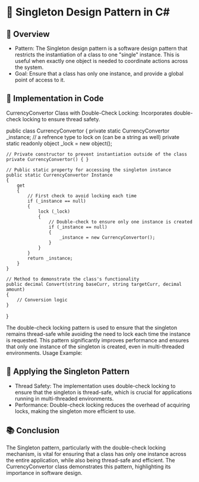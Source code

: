 # 💱 Singleton Design Pattern in C#

## 📖 Overview

- Pattern: The Singleton design pattern is a software design pattern that restricts the instantiation of a class to one "single" instance. This is useful when exactly one object is needed to coordinate actions across the system.
- Goal: Ensure that a class has only one instance, and provide a global point of access to it.

## 🧩 Implementation in Code

CurrencyConvertor Class with Double-Check Locking:
Incorporates double-check locking to ensure thread safety.

public class CurrencyConvertor
{
private static CurrencyConvertor \_instance;
// a refrence type to lock on (can be a string as well)
private static readonly object \_lock = new object();

    // Private constructor to prevent instantiation outside of the class
    private CurrencyConvertor() { }

    // Public static property for accessing the singleton instance
    public static CurrencyConvertor Instance
    {
        get
        {
            // First check to avoid locking each time
            if (_instance == null)
            {
                lock (_lock)
                {
                    // Double-check to ensure only one instance is created
                    if (_instance == null)
                    {
                        _instance = new CurrencyConvertor();
                    }
                }
            }
            return _instance;
        }
    }

    // Method to demonstrate the class's functionality
    public decimal Convert(string baseCurr, string targetCurr, decimal amount)
    {
        // Conversion logic
    }

}

The double-check locking pattern is used to ensure that the singleton remains thread-safe while avoiding the need to lock each time the instance is requested. This pattern significantly improves performance and ensures that only one instance of the singleton is created, even in multi-threaded environments.
Usage Example:

## 🚀 Applying the Singleton Pattern

- Thread Safety: The implementation uses double-check locking to ensure that the singleton is thread-safe, which is crucial for applications running in multi-threaded environments.
- Performance: Double-check locking reduces the overhead of acquiring locks, making the singleton more efficient to use.

## 📚 Conclusion

The Singleton pattern, particularly with the double-check locking mechanism, is vital for ensuring that a class has only one instance across the entire application, while also being thread-safe and efficient. The CurrencyConvertor class demonstrates this pattern, highlighting its importance in software design.
